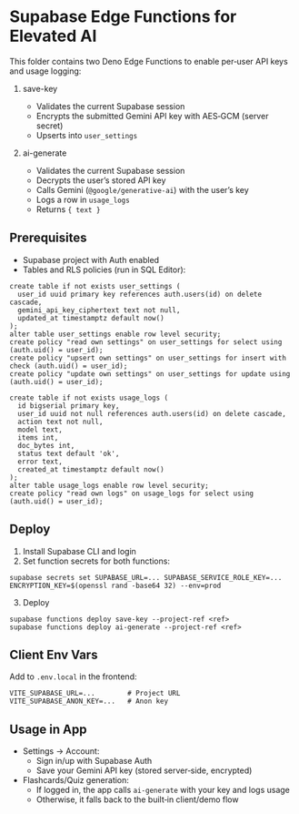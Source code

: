 Supabase Edge Functions for Elevated AI
======================================

This folder contains two Deno Edge Functions to enable per‑user API keys and usage logging:

1) save-key
   - Validates the current Supabase session
   - Encrypts the submitted Gemini API key with AES‑GCM (server secret)
   - Upserts into `user_settings`

2) ai-generate
   - Validates the current Supabase session
   - Decrypts the user’s stored API key
   - Calls Gemini (`@google/generative-ai`) with the user’s key
   - Logs a row in `usage_logs`
   - Returns `{ text }`

Prerequisites
-------------
- Supabase project with Auth enabled
- Tables and RLS policies (run in SQL Editor):

```
create table if not exists user_settings (
  user_id uuid primary key references auth.users(id) on delete cascade,
  gemini_api_key_ciphertext text not null,
  updated_at timestamptz default now()
);
alter table user_settings enable row level security;
create policy "read own settings" on user_settings for select using (auth.uid() = user_id);
create policy "upsert own settings" on user_settings for insert with check (auth.uid() = user_id);
create policy "update own settings" on user_settings for update using (auth.uid() = user_id);

create table if not exists usage_logs (
  id bigserial primary key,
  user_id uuid not null references auth.users(id) on delete cascade,
  action text not null,
  model text,
  items int,
  doc_bytes int,
  status text default 'ok',
  error text,
  created_at timestamptz default now()
);
alter table usage_logs enable row level security;
create policy "read own logs" on usage_logs for select using (auth.uid() = user_id);
```

Deploy
------
1. Install Supabase CLI and login
2. Set function secrets for both functions:

```
supabase secrets set SUPABASE_URL=... SUPABASE_SERVICE_ROLE_KEY=... ENCRYPTION_KEY=$(openssl rand -base64 32) --env=prod
```

3. Deploy

```
supabase functions deploy save-key --project-ref <ref>
supabase functions deploy ai-generate --project-ref <ref>
```

Client Env Vars
---------------
Add to `.env.local` in the frontend:

```
VITE_SUPABASE_URL=...        # Project URL
VITE_SUPABASE_ANON_KEY=...   # Anon key
```

Usage in App
------------
- Settings → Account:
  - Sign in/up with Supabase Auth
  - Save your Gemini API key (stored server‑side, encrypted)
- Flashcards/Quiz generation:
  - If logged in, the app calls `ai-generate` with your key and logs usage
  - Otherwise, it falls back to the built‑in client/demo flow

